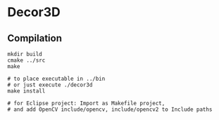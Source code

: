Decor3D
==============

Compilation
--------------

	mkdir build
	cmake ../src
	make
	
	# to place executable in ../bin
	# or just execute ./decor3d
	make install

	# for Eclipse project: Import as Makefile project,
	# and add OpenCV include/opencv, include/opencv2 to Include paths



